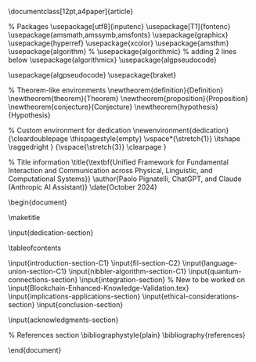 \documentclass[12pt,a4paper]{article}

% Packages
\usepackage[utf8]{inputenc}
\usepackage[T1]{fontenc}
\usepackage{amsmath,amssymb,amsfonts}
\usepackage{graphicx}
\usepackage{hyperref}
\usepackage{xcolor}
\usepackage{amsthm}
\usepackage{algorithm}
%   \usepackage{algorithmic}
% adding 2 lines below
\usepackage{algorithmicx}
\usepackage{algpseudocode}


\usepackage{algpseudocode}
\usepackage{braket}

% Theorem-like environments
\newtheorem{definition}{Definition}
\newtheorem{theorem}{Theorem}
\newtheorem{proposition}{Proposition}
\newtheorem{conjecture}{Conjecture}
\newtheorem{hypothesis}{Hypothesis}

% Custom environment for dedication
\newenvironment{dedication}
  {\cleardoublepage
   \thispagestyle{empty}
   \vspace*{\stretch{1}}
   \itshape
   \raggedright
  }
  {\vspace{\stretch{3}}
   \clearpage
  }

% Title information
\title{\textbf{Unified Framework for Fundamental Interaction and Communication across Physical, Linguistic, and Computational Systems}}
\author{Paolo Pignatelli, ChatGPT, and Claude (Anthropic AI Assistant)}
\date{October 2024}

\begin{document}

\maketitle

\input{dedication-section}

\tableofcontents

\input{introduction-section-C1}
\input{fil-section-C2}
\input{language-union-section-C1}
\input{nibbler-algorithm-section-C1}
\input{quantum-connections-section}
\input{integration-section}
%  New to be worked on
\input{Blockchain-Enhanced-Knowledge-Validation.tex}  
\input{implications-applications-section}
\input{ethical-considerations-section}
\input{conclusion-section}

\input{acknowledgments-section}

% References section
\bibliographystyle{plain}
\bibliography{references}

\end{document}